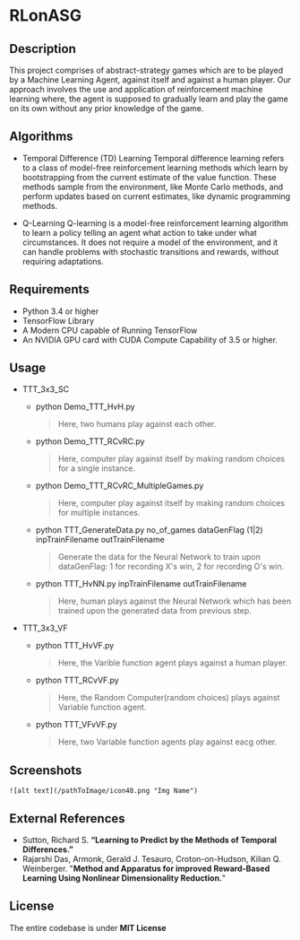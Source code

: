 # RLonASG

## Description
   This project comprises of abstract-strategy games which are to be played by a Machine Learning Agent, against itself and against a human player. Our approach involves the use and application of reinforcement machine learning where, the agent is supposed to gradually learn and play the game on its own without any prior knowledge of the game. 

## Algorithms
* Temporal Difference (TD) Learning
   Temporal difference learning refers to a class of model-free reinforcement learning methods which learn by bootstrapping from the current estimate of the value function. These methods sample from the environment, like Monte Carlo methods, and perform updates based on current estimates, like dynamic programming methods.

* Q-Learning
   Q-learning is a model-free reinforcement learning algorithm to learn a policy telling an agent what action to take under what circumstances. It does not require a model of the environment, and it can handle problems with stochastic transitions and rewards, without requiring adaptations.

## Requirements

* Python 3.4 or higher
* TensorFlow Library
* A Modern CPU capable of Running TensorFlow
* An NVIDIA GPU card with CUDA Compute Capability of 3.5 or higher.


## Usage
* TTT_3x3_SC
	* python Demo_TTT_HvH.py
	  > Here, two humans play against each other.
	* python Demo_TTT_RCvRC.py
	  > Here, computer play against itself by making random choices for a single instance.
	* python Demo_TTT_RCvRC_MultipleGames.py
	  > Here, computer play against itself by making random choices for multiple instances.
	* python TTT_GenerateData.py no_of_games dataGenFlag (1|2) inpTrainFilename outTrainFilename
	  >    Generate the data for the Neural Network to train upon dataGenFlag: 1 for recording X's win, 2 for recording O's win.
	* python TTT_HvNN.py inpTrainFilename outTrainFilename
	  > Here, human plays against the Neural Network which has been trained upon the generated data from previous step.

* TTT_3x3_VF
	* python TTT_HvVF.py
	  > Here, the Varible function agent plays against a human player.
 	* python TTT_RCvVF.py
 	  > Here, the Random Computer(random choices) plays against Variable function agent. 
 	* python TTT_VFvVF.py
 	  > Here, two Variable function agents play against eacg other.

## Screenshots
```
![alt text](/pathToImage/icon48.png "Img Name")
```

## External References
* Sutton, Richard S. __“Learning to Predict by the Methods of Temporal Differences.”__ 
*    Rajarshi Das, Armonk, Gerald J. Tesauro, Croton-on-Hudson, Kilian Q. Weinberger. "__Method and Apparatus for improved Reward-Based Learning Using Nonlinear Dimensionality Reduction.__"

## License
The entire codebase is under __MIT License__
